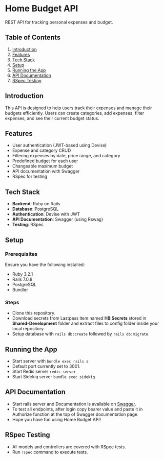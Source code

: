 # Home Budget API

REST API for tracking personal expenses and budget.

## Table of Contents

1. [Introduction](#introduction)
2. [Features](#features)
3. [Tech Stack](#tech-stack)
4. [Setup](#setup)
5. [Running the App](#running-the-app)
6. [API Documentation](#api-documentation)
7. [RSpec Testing](#rspec-testing)


## Introduction

This API is designed to help users track their expenses and manage their budgets efficiently. Users can create categories, add expenses, filter expenses, and see their current budget status.

## Features

- User authentication (JWT-based using Devise)
- Expense and category CRUD
- Filtering expenses by date, price range, and category
- Predefined budget for each user
- Changeable maximum budget
- API documentation with Swagger
- RSpec for testing

## Tech Stack

- **Backend**: Ruby on Rails
- **Database**: PostgreSQL
- **Authentication**: Devise with JWT
- **API Documentation**: Swagger (using Rswag)
- **Testing**: RSpec

## Setup

### Prerequisites

Ensure you have the following installed:

- Ruby 3.2.1
- Rails 7.0.8
- PostgreSQL
- Bundler

### Steps

- Clone this repository.
- Download secrets from Lastpass item named **HB Secrets** stored in **Shared-Development** folder and extract files to config folder inside your local repository.
- Setup database with `rails db:create` followed by `rails db:migrate`

## Running the App

- Start server with `bundle exec rails s`
- Default port currently set to 3001.
- Start Redis server `redis-server`
- Start Sidekiq server `bundle exec sidekiq`

## API Documentation

- Start rails server and Documentation is available on [Swagger](http://localhost:3001/api-docs/index.html).
- To test all endpoints, after login copy bearer value and paste it in Authorize function at the top of Swagger documentation page.
- Hope you have fun using Home Budget API!

## RSpec Testing

- All models and controllers are covered with RSpec tests.
- Run `rspec` command to execute tests.
